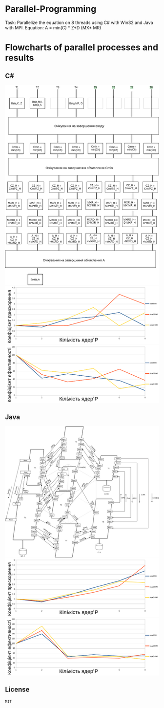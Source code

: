 # Parallel-Programming

Task: Parallelize the equation on 8 threads using C# with Win32 and Java with MPI.
Equation: A = min(C) * Z+D (MX* MR)

# Flowcharts of parallel processes and results
## C#

![alt text](https://github.com/nightingale18/Parallel-Programming/blob/main/C%23/png/flowchart_c%23.png?raw=true)
![alt text](https://github.com/nightingale18/Parallel-Programming/blob/main/C%23/png/acceleration_c%23.png?raw=true)
![alt text](https://github.com/nightingale18/Parallel-Programming/blob/main/C%23/png/efficiency_c%23.png?raw=true)

## Java

![alt text](https://github.com/nightingale18/Parallel-Programming/blob/main/Java/png/flowchart_java.jpg?raw=true)
![alt text](https://github.com/nightingale18/Parallel-Programming/blob/main/Java/png/acceleration_java.png?raw=true)
![alt text](https://github.com/nightingale18/Parallel-Programming/blob/main/Java/png/efficiency_java.png?raw=true)


## License
`MIT`
